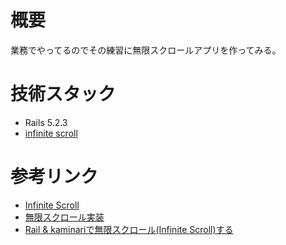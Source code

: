 # 概要

業務でやってるのでその練習に無限スクロールアプリを作ってみる。

# 技術スタック

- Rails 5.2.3
- [infinite scroll](https://infinite-scroll.com/)

# 参考リンク

- [Infinite Scroll](https://infinite-scroll.com/)
- [無限スクロール実装](https://haayaaa.hatenablog.com/entry/2019/03/12/204522)
- [Rail & kaminariで無限スクロール(Infinite Scroll)する](https://qiita.com/yubachiri/items/0f772c6ecbbc0d7c65a9)
